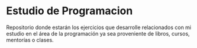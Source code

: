 # Estudio de Programacion
Repositorio donde estarán los ejercicios que desarrolle relacionados con mi estudio en el área de la programación ya sea proveniente de libros, cursos, mentorías o clases.
